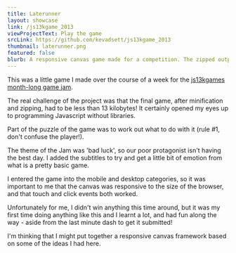 ```yaml
---
title: Laterunner
layout: showcase
link: /js13kgame_2013
viewProjectText: Play the game
srcLink: https://github.com/kevadsett/js13kgame_2013
thumbnail: laterunner.png
featured: false
blurb: A responsive canvas game made for a competition. The zipped output had to be fewer than 13kbs!
---
```


This was a little game I made over the course of a week for the <a href="http://www.js13kgames.com" target="_blank">js13kgames month-long game jam</a>.

The real challenge of the project was that the final game, after minification and zipping, had to be less than 13 kilobytes! It certainly opened my eyes up to programming Javascript without libraries.

Part of the puzzle of the game was to work out what to do with it (rule #1, don't confuse the player!).

The theme of the Jam was 'bad luck', so our poor protagonist isn't having the best day. I added the subtitles to try and get a little bit of emotion from what is a pretty basic game.

I entered the game into the mobile and desktop categories, so it was important to me that the canvas was responsive to the size of the browser, and that touch and click events both worked.

Unfortunately for me, I didn't win anything this time around, but it was my first time doing anything like this and I learnt a lot, and had fun along the way - aside from the last minute dash to get it submitted!

I'm thinking that I might put together a responsive canvas framework based on some of the ideas I had here.